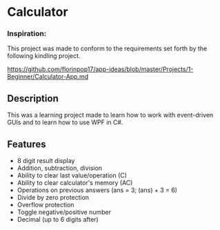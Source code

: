 # Calculator

### Inspiration:
This project was made to conform to the requirements set forth by the following kindling project.

https://github.com/florinpop17/app-ideas/blob/master/Projects/1-Beginner/Calculator-App.md

## Description
This was a learning project made to learn how to work with event-driven GUIs and to learn how to use WPF in C#.

## Features
- 8 digit result display
- Addition, subtraction, division
- Ability to clear last value/operation (C)
- Ability to clear calculator's memory (AC)
- Operations on previous answers (ans = 3; (ans) + 3 = 6)
- Divide by zero protection
- Overflow protection
- Toggle negative/positive number
- Decimal (up to 6 digits after)
